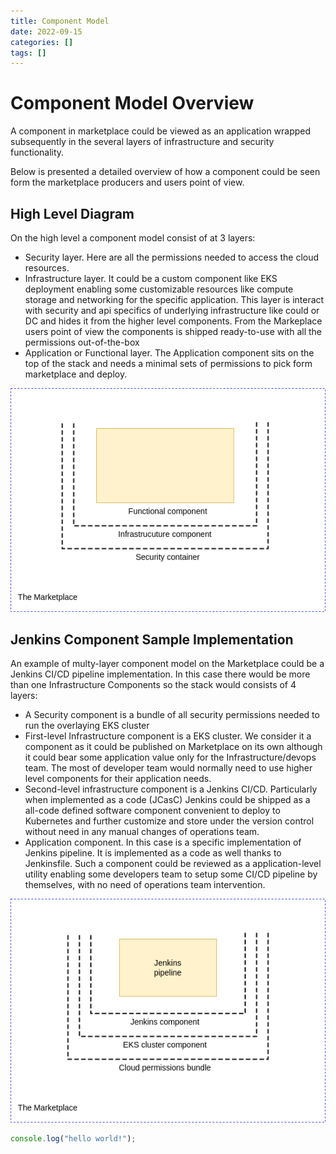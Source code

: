 ```yaml
---
title: Component Model
date: 2022-09-15
categories: []
tags: []
---
```




# Component Model Overview

A component in marketplace could be viewed as an application wrapped subsequently in the several layers of infrastructure and security functionality.

Below is presented a detailed overview of how a component could be seen form the marketplace producers and users point of view.

## High Level Diagram

On the high level a component model consist of at 3 layers:

* Security layer. Here are all the permissions needed to access the cloud resources. 
* Infrastructure layer. It could be a custom component like EKS deployment enabling some customizable resources like compute storage and networking for the specific application. This layer is interact with security and api specifics of underlying infrastructure like could or DC and hides it from the higher level components. From the Markeplace users point of view the components is shipped ready-to-use with all the permissions out-of-the-box 
* Application or Functional layer. The Application component sits on the top of the stack and needs a minimal sets of permissions to pick form marketplace and deploy.

![Abstract Component](/assets/abstract_component.png "Abstract component diagram")

## Jenkins Component Sample Implementation

An example of multy-layer component model on the Marketplace could be a Jenkins CI/CD pipeline implementation. In this case there would be more than one Infrastructure Components so the stack would consists of 4 layers:

* A Security component is a bundle of all security permissions needed to run the overlaying EKS cluster 
* First-level Infrastructure component is a EKS cluster. We consider it a component as it could be published on Marketplace on its own although it could bear some application value only for the Infrastructure/devops team. The most of developer team would normally need to use higher level components for their application needs.
* Second-level infrastructure component is a Jenkins CI/CD. Particularly when implemented as a code (JCasC) Jenkins could be shipped as a all-code defined software component convenient to deploy to Kubernetes and further customize and store under the version control without need in any manual changes of operations team.
* Application component. In this case is a specific implementation of Jenkins pipeline. It is implemented as a code as well thanks to Jenkinsfile. Such a component could be reviewed as a application-level utility enabling some developers team to setup some CI/CD pipeline by themselves, with no need of operations team intervention.

![Jenkins sample implementation](/assets/jenkins_component.png "Jenkins sample implementation")


```javascript
console.log("hello world!");
```
